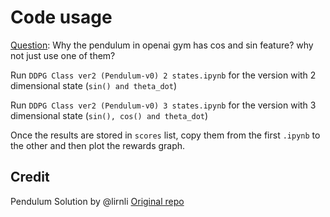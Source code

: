 # Code usage

[Question](https://stackoverflow.com/questions/56843905/why-the-pendulum-in-openai-gym-has-cos-and-sin-feature-why-not-just-use-one-of): Why the pendulum in openai gym has cos and sin feature? why not just use one of them?

Run `DDPG Class ver2 (Pendulum-v0) 2 states.ipynb` for the version with 2 dimensional state (`sin() and theta_dot`)

Run `DDPG Class ver2 (Pendulum-v0) 3 states.ipynb` for the version with 3 dimensional state (`sin(), cos() and theta_dot`)

Once the results are stored in `scores` list, copy them from the first `.ipynb` to the other and then plot the rewards graph.


## Credit
Pendulum Solution by @lirnli [Original repo](https://github.com/lirnli/OpenAI-gym-solutions)
